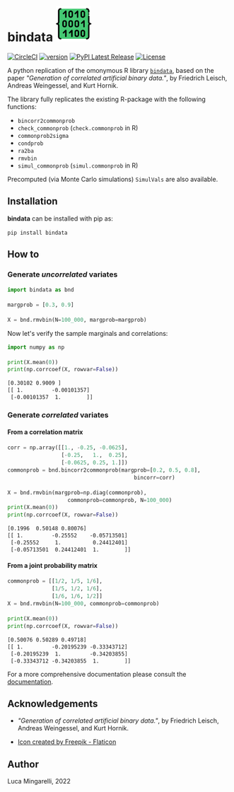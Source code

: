 # bindata <img src="https://raw.githubusercontent.com/LucaMingarelli/bindata/master/bindata/res/binary.png"  width="80">

[![CircleCI](https://circleci.com/gh/LucaMingarelli/bindata.svg?style=svg&circle-token=cd9c300380d25c24c66cd6637693cc50a7e00248)](https://app.circleci.com/pipelines/github/LucaMingarelli/bindata)
[![version](https://img.shields.io/badge/version-0.9.4-success.svg)](#)
[![PyPI Latest Release](https://img.shields.io/pypi/v/bindata.svg)](https://pypi.org/project/bindata/)
[![License](https://img.shields.io/pypi/l/bindata.svg)](https://github.com/LucaMingarelli/bindata/blob/master/LICENSE.txt)

[//]: # ([![Downloads]&#40;https://static.pepy.tech/personalized-badge/bindata?period=total&units=international_system&left_color=grey&right_color=blue&left_text=Downloads&#41;]&#40;https://pepy.tech/project/bindata&#41;)



A python replication of the omonymous R library 
[`bindata`](https://cran.r-project.org/web/packages/bindata/bindata.pdf),
 based on the paper 
*"Generation of correlated artificial binary data."*, 
by Friedrich Leisch, Andreas Weingessel, and Kurt Hornik.

The library fully replicates the existing R-package 
with the following functions:
* `bincorr2commonprob`
* `check_commonprob` (`check.commonprob` in R)
* `commonprob2sigma`
* `condprob`
* `ra2ba`
* `rmvbin`
* `simul_commonprob` (`simul.commonprob` in R)

Precomputed (via Monte Carlo simulations) `SimulVals` are also available.

## Installation
**bindata** can be installed with pip as:

```pip install bindata```

## How to


### Generate *uncorrelated* variates
```python
import bindata as bnd

margprob = [0.3, 0.9]

X = bnd.rmvbin(N=100_000, margprob=margprob)
```

Now let's verify the sample marginals and correlations:

```python
import numpy as np

print(X.mean(0))
print(np.corrcoef(X, rowvar=False))
```

```
[0.30102 0.9009 ]
[[ 1.         -0.00101357]
 [-0.00101357  1.        ]]
```

### Generate *correlated* variates

#### From a correlation matrix
```python
corr = np.array([[1., -0.25, -0.0625],
                 [-0.25,   1.,  0.25],
                 [-0.0625, 0.25, 1.]])
commonprob = bnd.bincorr2commonprob(margprob=[0.2, 0.5, 0.8], 
                                        bincorr=corr)

X = bnd.rmvbin(margprob=np.diag(commonprob), 
                   commonprob=commonprob, N=100_000)
print(X.mean(0))
print(np.corrcoef(X, rowvar=False))
```

```
[0.1996  0.50148 0.80076]
[[ 1.         -0.25552    -0.05713501]
 [-0.25552     1.          0.24412401]
 [-0.05713501  0.24412401  1.        ]]
```

#### From a joint probability matrix

```python
commonprob = [[1/2, 1/5, 1/6],
              [1/5, 1/2, 1/6],
              [1/6, 1/6, 1/2]]
X = bnd.rmvbin(N=100_000, commonprob=commonprob)

print(X.mean(0))
print(np.corrcoef(X, rowvar=False))
```

```
[0.50076 0.50289 0.49718]
[[ 1.         -0.20195239 -0.33343712]
 [-0.20195239  1.         -0.34203855]
 [-0.33343712 -0.34203855  1.        ]]
```

For a more comprehensive documentation please consult 
the [documentation](https://cran.r-project.org/web/packages/bindata/bindata.pdf).

## Acknowledgements

* *"Generation of correlated artificial binary data."*, 
by Friedrich Leisch, Andreas Weingessel, and Kurt Hornik.

* <a href="https://www.flaticon.com/free-icons/code" title="code icons">Icon created by Freepik - Flaticon</a>

## Author

Luca Mingarelli, 2022





